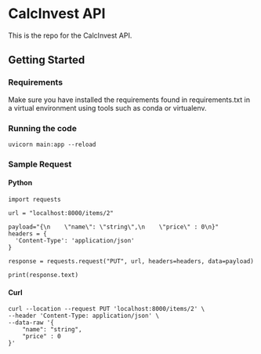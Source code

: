# CalcInvest API
This is the repo for the CalcInvest API.

## Getting Started
### Requirements
Make sure you have installed the requirements found in requirements.txt in a virtual environment using tools such as conda or virtualenv.

### Running the code
```
uvicorn main:app --reload
```

### Sample Request
#### Python
```
import requests

url = "localhost:8000/items/2"

payload="{\n    \"name\": \"string\",\n    \"price\" : 0\n}"
headers = {
  'Content-Type': 'application/json'
}

response = requests.request("PUT", url, headers=headers, data=payload)

print(response.text)
```

#### Curl
```
curl --location --request PUT 'localhost:8000/items/2' \
--header 'Content-Type: application/json' \
--data-raw '{
    "name": "string",
    "price" : 0
}'
```